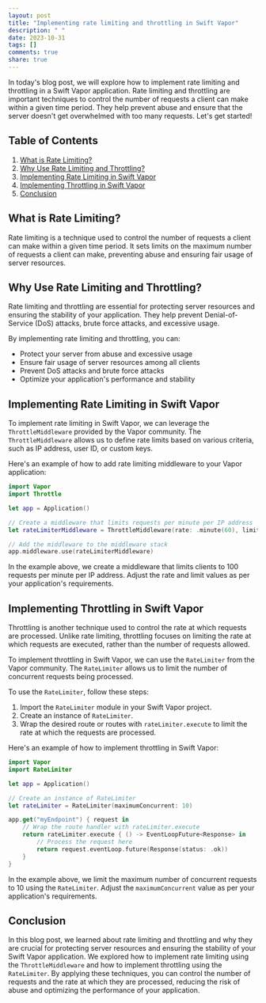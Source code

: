 ```yaml
---
layout: post
title: "Implementing rate limiting and throttling in Swift Vapor"
description: " "
date: 2023-10-31
tags: []
comments: true
share: true
---
```


In today's blog post, we will explore how to implement rate limiting and throttling in a Swift Vapor application. Rate limiting and throttling are important techniques to control the number of requests a client can make within a given time period. They help prevent abuse and ensure that the server doesn't get overwhelmed with too many requests. Let's get started!

## Table of Contents
1. [What is Rate Limiting?](#what-is-rate-limiting)
2. [Why Use Rate Limiting and Throttling?](#why-use-rate-limiting-and-throttling)
3. [Implementing Rate Limiting in Swift Vapor](#implementing-rate-limiting-in-swift-vapor)
4. [Implementing Throttling in Swift Vapor](#implementing-throttling-in-swift-vapor)
5. [Conclusion](#conclusion)

## What is Rate Limiting?
Rate limiting is a technique used to control the number of requests a client can make within a given time period. It sets limits on the maximum number of requests a client can make, preventing abuse and ensuring fair usage of server resources.

## Why Use Rate Limiting and Throttling?
Rate limiting and throttling are essential for protecting server resources and ensuring the stability of your application. They help prevent Denial-of-Service (DoS) attacks, brute force attacks, and excessive usage.

By implementing rate limiting and throttling, you can:
- Protect your server from abuse and excessive usage
- Ensure fair usage of server resources among all clients
- Prevent DoS attacks and brute force attacks
- Optimize your application's performance and stability

## Implementing Rate Limiting in Swift Vapor
To implement rate limiting in Swift Vapor, we can leverage the `ThrottleMiddleware` provided by the Vapor community. The `ThrottleMiddleware` allows us to define rate limits based on various criteria, such as IP address, user ID, or custom keys.

Here's an example of how to add rate limiting middleware to your Vapor application:

```swift
import Vapor
import Throttle

let app = Application()

// Create a middleware that limits requests per minute per IP address
let rateLimiterMiddleware = ThrottleMiddleware(rate: .minute(60), limit: 100, mode: .ip)

// Add the middleware to the middleware stack
app.middleware.use(rateLimiterMiddleware)
```

In the example above, we create a middleware that limits clients to 100 requests per minute per IP address. Adjust the rate and limit values as per your application's requirements.

## Implementing Throttling in Swift Vapor
Throttling is another technique used to control the rate at which requests are processed. Unlike rate limiting, throttling focuses on limiting the rate at which requests are executed, rather than the number of requests allowed.

To implement throttling in Swift Vapor, we can use the `RateLimiter` from the Vapor community. The `RateLimiter` allows us to limit the number of concurrent requests being processed.

To use the `RateLimiter`, follow these steps:

1. Import the `RateLimiter` module in your Swift Vapor project.
2. Create an instance of `RateLimiter`.
3. Wrap the desired route or routes with `rateLimiter.execute` to limit the rate at which the requests are processed.

Here's an example of how to implement throttling in Swift Vapor:

```swift
import Vapor
import RateLimiter

let app = Application()

// Create an instance of RateLimiter
let rateLimiter = RateLimiter(maximumConcurrent: 10)

app.get("myEndpoint") { request in
    // Wrap the route handler with rateLimiter.execute
    return rateLimiter.execute { () -> EventLoopFuture<Response> in
        // Process the request here
        return request.eventLoop.future(Response(status: .ok))
    }
}
```

In the example above, we limit the maximum number of concurrent requests to 10 using the `RateLimiter`. Adjust the `maximumConcurrent` value as per your application's requirements.

## Conclusion
In this blog post, we learned about rate limiting and throttling and why they are crucial for protecting server resources and ensuring the stability of your Swift Vapor application. We explored how to implement rate limiting using the `ThrottleMiddleware` and how to implement throttling using the `RateLimiter`. By applying these techniques, you can control the number of requests and the rate at which they are processed, reducing the risk of abuse and optimizing the performance of your application.